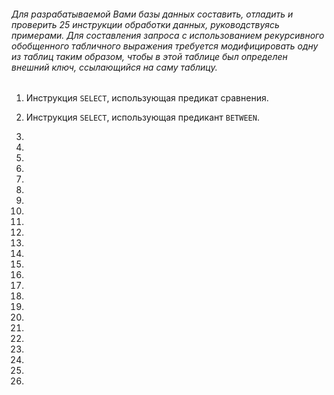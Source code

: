 ###### Для разрабатываемой Вами базы данных составить, отладить и проверить 25 инструкции обработки данных, руководствуясь примерами. Для составления запроса с использованием рекурсивного обобщенного табличного выражения требуется модифицировать одну из таблиц таким образом, чтобы в этой таблице был определен внешний ключ, ссылающийся на саму таблицу.

1. Инструкция ```SELECT```, использующая предикат сравнения.

2. Инструкция ```SELECT```, использующая предикант ```BETWEEN```.

3.

4.

5.

6.

7.

8.

9.

10.

11.

12.

13.

14.

15.

16.

17.

18.

19.

20.

21.

22.

23.

24.

25.

26.
